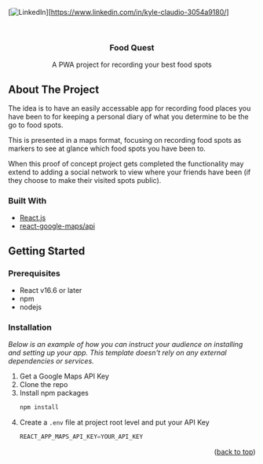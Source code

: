 <div id="top"></div>

[![LinkedIn][linkedin-shield]][https://www.linkedin.com/in/kyle-claudio-3054a9180/]

<br />
<div align="center">

  <h3 align="center">Food Quest</h3>

  <p align="center">
    A PWA project for recording your best food spots
  </p>
</div>

<!-- ABOUT THE PROJECT -->
## About The Project

The idea is to have an easily accessable app for recording food places you have been to for keeping a personal diary of what you determine to be the go to food spots.

This is presented in a maps format, focusing on recording food spots as markers to see at glance which food spots you have been to.

When this proof of concept project gets completed the functionality may extend to adding a social network to view where your friends have been (if they choose to make their visited spots public).

### Built With

* [React.js](https://reactjs.org/)
* [react-google-maps/api](https://www.npmjs.com/package/@react-google-maps/api)


<!-- GETTING STARTED -->
## Getting Started

### Prerequisites

* React v16.6 or later
* npm
* nodejs

### Installation

_Below is an example of how you can instruct your audience on installing and setting up your app. This template doesn't rely on any external dependencies or services._

1. Get a Google Maps API Key
2. Clone the repo
3. Install npm packages
   ```sh
   npm install
   ```
4. Create a `.env` file at project root level and put your API Key
   ```js
   REACT_APP_MAPS_API_KEY=YOUR_API_KEY
   ```

<p align="right">(<a href="#top">back to top</a>)</p>

[linkedin-shield]: https://img.shields.io/badge/-LinkedIn-black.svg?style=for-the-badge&logo=linkedin&colorB=555
[linkedin-url]: https://www.linkedin.com/in/kyle-claudio-3054a9180/